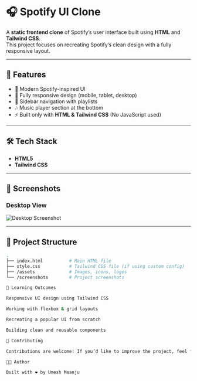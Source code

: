 # 🎧 Spotify UI Clone  

A **static frontend clone** of Spotify’s user interface built using **HTML** and **Tailwind CSS**.  
This project focuses on recreating Spotify’s clean design with a fully responsive layout.  

---

## 🚀 Features  

- 🎨 Modern Spotify-inspired UI  
- 📱 Fully responsive design (mobile, tablet, desktop)  
- 📂 Sidebar navigation with playlists  
- 🎶 Music player section at the bottom  
- ⚡ Built only with **HTML & Tailwind CSS** (No JavaScript used)  

---

## 🛠️ Tech Stack  

- **HTML5**  
- **Tailwind CSS**  

---

## 📸 Screenshots  

### Desktop View  
![Desktop Screenshot]()  

---

## 📂 Project Structure  

```bash
.
├── index.html          # Main HTML file
├── style.css           # Tailwind CSS file (if using custom config)
├── /assets             # Images, icons, logos
└── /screenshots        # Project screenshots

🎯 Learning Outcomes

Responsive UI design using Tailwind CSS

Working with flexbox & grid layouts

Recreating a popular UI from scratch

Building clean and reusable components

🤝 Contributing

Contributions are welcome! If you’d like to improve the project, feel free to fork the repo and submit a PR.

👨‍💻 Author

Built with ❤️ by Umesh Maanju
